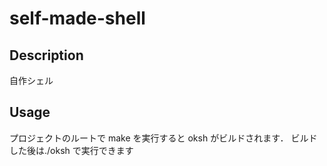 # self-made-shell

## Description

自作シェル

## Usage

プロジェクトのルートで make を実行すると oksh がビルドされます． ビルドした後は./oksh で実行できます

<!-- oksh からは PATH に登録されているディレクトリまたは commands/内のプログラムを実行することができます． -->
